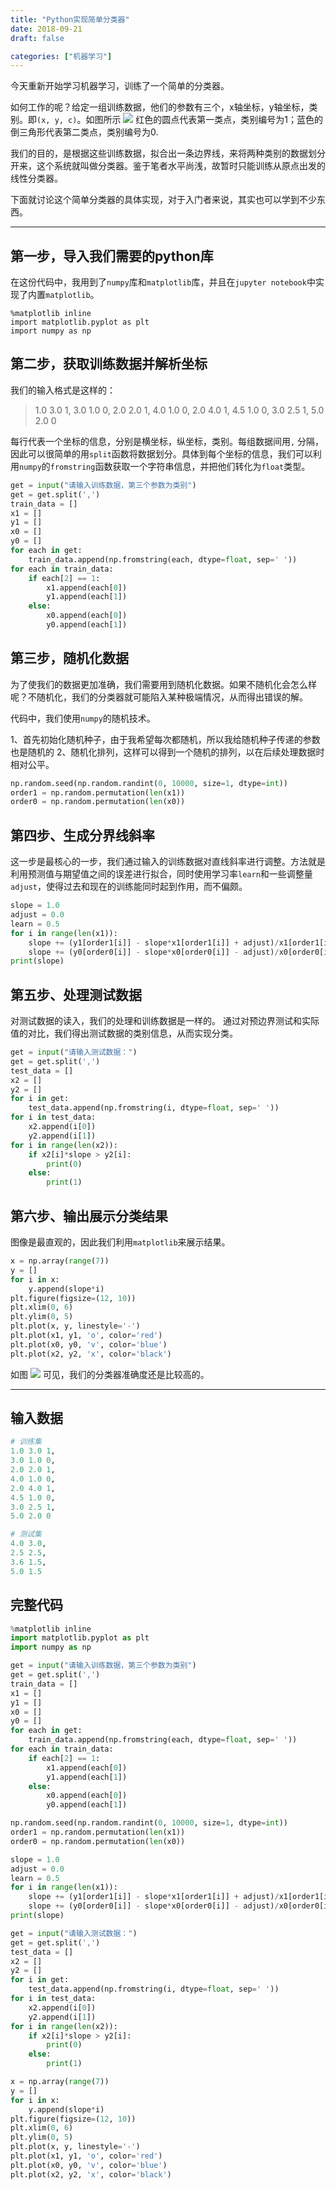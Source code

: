 ```yaml
---
title: "Python实现简单分类器"
date: 2018-09-21
draft: false

categories: ["机器学习"]
---
```



今天重新开始学习机器学习，训练了一个简单的分类器。

如何工作的呢？给定一组训练数据，他们的参数有三个，x轴坐标，y轴坐标，类别。即`(x, y, c)`。如图所示
![](/images/20180921_1.png)
红色的圆点代表第一类点，类别编号为1；蓝色的倒三角形代表第二类点，类别编号为0.

我们的目的，是根据这些训练数据，拟合出一条边界线，来将两种类别的数据划分开来，这个系统就叫做分类器。鉴于笔者水平尚浅，故暂时只能训练从原点出发的线性分类器。

下面就讨论这个简单分类器的具体实现，对于入门者来说，其实也可以学到不少东西。

----------

## 第一步，导入我们需要的python库

在这份代码中，我用到了`numpy`库和`matplotlib`库，并且在`jupyter notebook`中实现了内置`matplotlib`。
```
%matplotlib inline
import matplotlib.pyplot as plt
import numpy as np
```

## 第二步，获取训练数据并解析坐标

我们的输入格式是这样的：

> 1.0 3.0 1,
3.0 1.0 0,
2.0 2.0 1,
4.0 1.0 0,
2.0 4.0 1,
4.5 1.0 0,
3.0 2.5 1,
5.0 2.0 0

每行代表一个坐标的信息，分别是横坐标，纵坐标，类别。每组数据间用`,` 分隔，因此可以很简单的用`split`函数将数据划分。具体到每个坐标的信息，我们可以利用`numpy`的`fromstring`函数获取一个字符串信息，并把他们转化为`float`类型。

```python
get = input("请输入训练数据，第三个参数为类别")
get = get.split(',')
train_data = []
x1 = []
y1 = []
x0 = []
y0 = []
for each in get:
    train_data.append(np.fromstring(each, dtype=float, sep=' '))
for each in train_data:
    if each[2] == 1:
        x1.append(each[0])
        y1.append(each[1])
    else:
        x0.append(each[0])
        y0.append(each[1])
```
## 第三步，随机化数据

为了使我们的数据更加准确，我们需要用到随机化数据。如果不随机化会怎么样呢？不随机化，我们的分类器就可能陷入某种极端情况，从而得出错误的解。

代码中，我们使用`numpy`的随机技术。

1、首先初始化随机种子，由于我希望每次都随机，所以我给随机种子传递的参数也是随机的
2、随机化排列，这样可以得到一个随机的排列，以在后续处理数据时相对公平。

```python
np.random.seed(np.random.randint(0, 10000, size=1, dtype=int))
order1 = np.random.permutation(len(x1))
order0 = np.random.permutation(len(x0))
```
## 第四步、生成分界线斜率

这一步是最核心的一步，我们通过输入的训练数据对直线斜率进行调整。方法就是利用预测值与期望值之间的误差进行拟合，同时使用学习率`learn`和一些调整量`adjust`，使得过去和现在的训练能同时起到作用，而不偏颇。

```python
slope = 1.0
adjust = 0.0
learn = 0.5
for i in range(len(x1)):
    slope += (y1[order1[i]] - slope*x1[order1[i]] + adjust)/x1[order1[i]]*learn
    slope += (y0[order0[i]] - slope*x0[order0[i]] - adjust)/x0[order0[i]]*learn
print(slope)
```
## 第五步、处理测试数据

对测试数据的读入，我们的处理和训练数据是一样的。
通过对预边界测试和实际值的对比，我们得出测试数据的类别信息，从而实现分类。

```python
get = input("请输入测试数据：")
get = get.split(',')
test_data = []
x2 = []
y2 = []
for i in get:
    test_data.append(np.fromstring(i, dtype=float, sep=' '))
for i in test_data:
    x2.append(i[0])
    y2.append(i[1])
for i in range(len(x2)):
    if x2[i]*slope > y2[i]:
        print(0)
    else:
        print(1)
```
## 第六步、输出展示分类结果

图像是最直观的，因此我们利用`matplotlib`来展示结果。

```python
x = np.array(range(7))
y = []
for i in x:
    y.append(slope*i)
plt.figure(figsize=(12, 10))
plt.xlim(0, 6)
plt.ylim(0, 5)
plt.plot(x, y, linestyle='-')
plt.plot(x1, y1, 'o', color='red')
plt.plot(x0, y0, 'v', color='blue')
plt.plot(x2, y2, 'x', color='black')
```
如图
![](/images/20180921_2.png)
可见，我们的分类器准确度还是比较高的。

----------

## 输入数据

```python
# 训练集
1.0 3.0 1,
3.0 1.0 0,
2.0 2.0 1,
4.0 1.0 0,
2.0 4.0 1,
4.5 1.0 0,
3.0 2.5 1,
5.0 2.0 0

# 测试集
4.0 3.0,
2.5 2.5,
3.6 1.5,
5.0 1.5
```
## 完整代码

```python
%matplotlib inline
import matplotlib.pyplot as plt
import numpy as np

get = input("请输入训练数据，第三个参数为类别")
get = get.split(',')
train_data = []
x1 = []
y1 = []
x0 = []
y0 = []
for each in get:
    train_data.append(np.fromstring(each, dtype=float, sep=' '))
for each in train_data:
    if each[2] == 1:
        x1.append(each[0])
        y1.append(each[1])
    else:
        x0.append(each[0])
        y0.append(each[1])

np.random.seed(np.random.randint(0, 10000, size=1, dtype=int))
order1 = np.random.permutation(len(x1))
order0 = np.random.permutation(len(x0))

slope = 1.0
adjust = 0.0
learn = 0.5
for i in range(len(x1)):
    slope += (y1[order1[i]] - slope*x1[order1[i]] + adjust)/x1[order1[i]]*learn
    slope += (y0[order0[i]] - slope*x0[order0[i]] - adjust)/x0[order0[i]]*learn
print(slope)

get = input("请输入测试数据：")
get = get.split(',')
test_data = []
x2 = []
y2 = []
for i in get:
    test_data.append(np.fromstring(i, dtype=float, sep=' '))
for i in test_data:
    x2.append(i[0])
    y2.append(i[1])
for i in range(len(x2)):
    if x2[i]*slope > y2[i]:
        print(0)
    else:
        print(1)

x = np.array(range(7))
y = []
for i in x:
    y.append(slope*i)
plt.figure(figsize=(12, 10))
plt.xlim(0, 6)
plt.ylim(0, 5)
plt.plot(x, y, linestyle='-')
plt.plot(x1, y1, 'o', color='red')
plt.plot(x0, y0, 'v', color='blue')
plt.plot(x2, y2, 'x', color='black')
```
